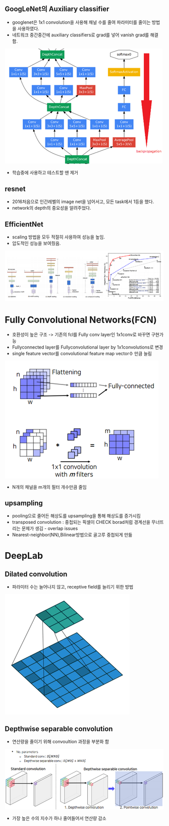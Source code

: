 ## GoogLeNet의 Auxiliary classifier
- googlenet은 1x1 convolution을 사용해 채널 수를 줄여 파라미터를 줄이는 방법을 사용하였다.
- 네트워크 중간중간에 auxiliary classifiers로 grad를 넣어 vanish grad를 해결 함.
<img src=image/Auxiliary.png width=500>
 
- 학습중에 사용하고 테스트할 땐 제거

## resnet
- 2016처음으로 인간레벨의 image net을 넘어서고, 모든 task에서 1등을 했다.
- network의 depth의 중요성을 알려주었다.

## EfficientNet
- scaling 방법을 모두 적절히 사용하여 성능을 높임.
- 압도적인 성능을 보여줬음.
<img src=image/efficientnet.PNG>
 
# Fully Convolutional Networks(FCN)
- 호환성이 높은 구조 -> 기존의 fcl를 Fully conv layer인  1x1conv로 바꾸면 구현가능
- Fullyconnected layer를 Fullyconvolutional layer by 1x1convolutions로 변경
- single feature vector를 convolutional feature map vector수 만큼 늘림

<img src=image/FCN.PNG>
 
- N개의 채널을 m개의 필터 개수만큼 줄임

## upsampling
- pooling으로 줄어든 해상도를 upsampling을 통해 해상도를 증가시킴
- transposed convolution : 중첩되는 픽셀이 CHECK borad처럼 경계선을 무너뜨리는 문제가 생김 - overlap issues
- Nearest-neighbor(NN),Bilinear방법으로 골고루 중첩되게 만듦

# DeepLab

## Dilated convolution
- 파라미터 수는 늘어나지 않고, receptive field를 늘리기 위한 방법
<img src=image/dilated.png>

## Depthwise separable convolution
- 연산량을 줄이기 위해 convoultion 과정을 부분화 함
<img src=image/depthwise.PNG>
 
- 가장 높은 수의 지수가 하나 줄어들어서 연산량 감소
